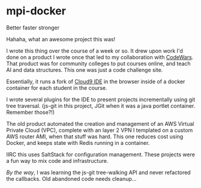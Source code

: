 # mpi-docker
Better faster stronger

Hahaha, what an awesome project this was!

I wrote this thing over the course of a week or so. It drew upon work I'd done on a product I wrote once that led to my collaboration with [CodeWars](https://www.codewars.com/).  That product was for community colleges to put courses online, and teach AI and data structures.  This one was just a code challenge site.

Essentially, it runs a fork of [Cloud9 IDE](https://c9.io/) in the browser inside of a docker container for each student in the course.

I wrote several plugins for the IDE to present projects incrementally using git tree traversal.  (js-git in this project, JGit when it was a java portlet container.  Remember those?!)

The old product automated the creation and management of an AWS Virtual Private Cloud (VPC), complete with an layer 2 VPN I templated on a custom AWS router AMI, when that stuff was hard. This one reduces cost using Docker, and keeps state with Redis running in a container.

IIRC this uses SaltStack for configuration management.  These projects were a fun way to mix code and infrastructure.

*By the way*, I was learning the js-git tree-walking API and never refactored the callbacks.  Old abandoned code needs cleanup...
